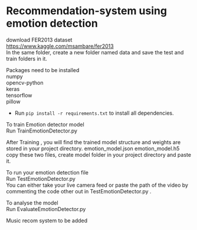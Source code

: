 # Recommendation-system using emotion detection
download FER2013 dataset
<br />https://www.kaggle.com/msambare/fer2013
<br />In the same folder, create a new folder named data and save the test and train folders in it.



Packages need to be installed
<br />numpy
<br />opencv-python
<br />keras
<br />tensorflow
<br />pillow
<br />


- Run <code>pip install -r requirements.txt</code> to install all dependencies.


To train Emotion detector model
<br />Run TrainEmotionDetector.py

After Training , you will find the trained model structure and weights are stored in your project directory. emotion_model.json emotion_model.h5
<br />copy these two files, create model folder in your project directory and paste it.

To run your emotion detection file
<br />Run TestEmotionDetector.py
<br />You can either take your live camera feed or paste the path of the video by commenting the code other out in TestEmotionDetector.py .

To analyse the model
<br />Run EvaluateEmotionDetector.py

Music recom system to be added
